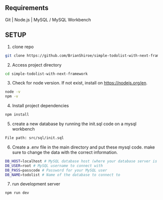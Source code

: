 ## Requirements
Git | Node.js | MySQL / MySQL Workbench

## SETUP
1. clone repo
```bash
git clone https://github.com/BrianShiroe/simple-todolist-with-next-framework.git
```

2. Access project directory
```bash
cd simple-todolist-with-next-framework
```

3. Check for node version. If not exist, install on https://nodejs.org/en.
```bash
node -v
npm -v
```

4. Install project dependencies
```bash
npm install
```

5. create a new database by running the init.sql code on a mysql workbench
``` bash
File path: src/sql/init.sql
```

6. Create a .env file in the main directory and put these mysql code. make sure to change the data with the correct information.
```bash
DB_HOST=localhost # MySQL database host (where your database server is running)
DB_USER=root # MySQL username to connect with
DB_PASS=passcode # Password for your MySQL user
DB_NAME=todolist # Name of the database to connect to
```

7. run development server
```bash
npm run dev
```
